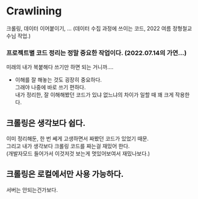 # Crawlining
크롤링, 데이터 이어붙이기, ... (데이터 수집 과정에 쓰이는 코드, 2022 여름 정형철교수님 작업.)

### 프로젝트별 코드 정리는 정말 중요한 작업이다. (2022.07.14의 가연...)
미래의 내가 복붙해다 쓰기만 하면 되는 거니까.... <br>
+ 이해를 잘 해놓는 것도 굉장히 중요하다. <br>
그래야 나중에 바로 쓰기 편하다. <br>
내가 정리한, 잘 이해해봤던 코드가 있냐 없느냐의 차이가 일할 때 꽤 크게 작용한다. <br>

## 크롤링은 생각보다 쉽다.
이미 정리해둔, 한 번 쎄게 고생하면서 짜봤던 코드가 있었기 때문. <br>
그리고 내가 생각보다 크롤링 코드를 짜는걸 재밌어 한다. <br>
(개발자모드 들어가서 이것저것 보는게 멋있어보여서 재밌나보다.)

## 크롤링은 로컬에서만 사용 가능하다.
서버는 안되는건가보다. <br>
